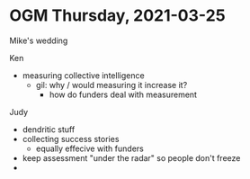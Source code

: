 # OGM Thursday, 2021-03-25

Mike's wedding

Ken
- measuring collective intelligence
	- gil: why / would measuring it increase it?
		- how do funders deal with measurement

Judy
- dendritic stuff
- collecting success stories
	- equally effecive with funders
- keep assessment "under the radar" so people don't freeze
- 